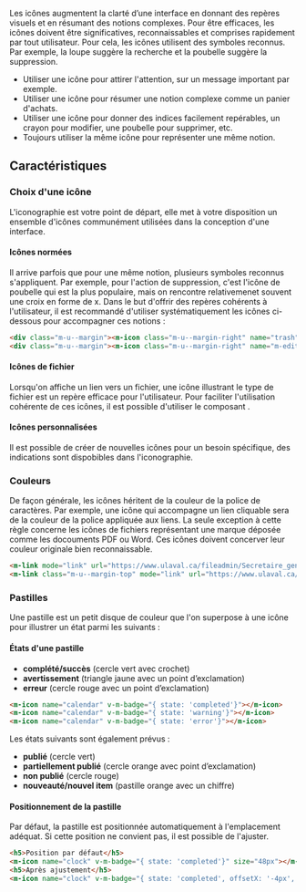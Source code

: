 Les icônes augmentent la clarté d’une interface en donnant des repères visuels et en résumant des notions complexes. Pour être efficaces, les icônes doivent être significatives, reconnaissables et comprises rapidement par tout utilisateur. Pour cela, les icônes utilisent des symboles reconnus. Par exemple, la loupe suggère la recherche et la poubelle suggère la suppression.

<modul-do>
    <ul>
        <li>Utiliser une icône pour attirer l'attention, sur un message important par exemple.</li>
        <li>Utiliser une icône pour résumer une notion complexe comme un panier d'achats.</li>
        <li>Utiliser une icône pour donner des indices facilement repérables, un crayon pour modifier, une poubelle pour supprimer, etc.</li>
        <li>Toujours utiliser la même icône pour représenter une même notion.</li>
    </ul>
</modul-do>

## Caractéristiques

### Choix d'une icône
<m-link mode="link" url='/normes/normes-graphiques/iconographie/'>L'iconographie</m-link> est votre point de départ, elle met à votre disposition un ensemble d'icônes communément utilisées dans la conception d'une interface.

#### Icônes normées
Il arrive parfois que pour une même notion, plusieurs symboles reconnus s'appliquent. Par exemple, pour l'action de suppression, c'est l'icône de poubelle qui est la plus populaire, mais on rencontre relativemenet souvent une croix en forme de x. Dans le but d'offrir des repères cohérents à l'utilisateur, il est recommandé d'utiliser systématiquement les icônes ci-dessous pour accompagner ces notions&nbsp;:

<modul-demo>

```html
<div class="m-u--margin"><m-icon class="m-u--margin-right" name="trash"></m-icon><span>Supprimer</span></div>
<div class="m-u--margin"><m-icon class="m-u--margin-right" name="m-edit"></m-icon><span>Modifier</span></div>
```
</modul-demo>

#### Icônes de fichier
Lorsqu'on affiche un lien vers un fichier, une icône illustrant le type de fichier est un repère efficace pour l'utilisateur. Pour faciliter l'utilisation cohérente de ces icônes, il est possible d'utiliser le composant <modul-go name="m-icon-file"></modul-go>.

#### Icônes personnalisées
Il est possible de créer de nouvelles icônes pour un besoin spécifique, des indications sont dispobibles dans <m-link mode="link" url='/normes/normes-graphiques/iconographie/'>l'iconographie</m-link>.

### Couleurs
De façon générale, les icônes héritent de la couleur de la police de caractères. Par exemple, une icône qui accompagne un lien cliquable sera de la couleur de la police appliquée aux liens. La seule exception à cette règle concerne les icônes de fichiers représentant une marque déposée comme les docouments PDF ou Word. Ces icônes doivent concerver leur couleur originale bien reconnaissable.

<modul-demo>

```html
<m-link mode="link" url="https://www.ulaval.ca/fileadmin/Secretaire_general/Reglements/Reglement_des_etudes.pdf"><m-icon-file class="m-u--margin-right--s" size="16px" extension="pdf"></m-icon-file>Règlement des études</m-link><br/>
<m-link class="m-u--margin-top" mode="link" url="https://www.ulaval.ca/fileadmin/Secretaire_general/Reglements/Reglement_des_etudes.pdf"><m-icon-file class="m-u--margin-right--s" size="16px" extension="default"></m-icon-file>Fichier non reconnu</m-link>
```

</modul-demo>


### Pastilles
Une pastille est un petit disque de couleur que l'on superpose à une icône pour illustrer un état parmi les suivants&nbsp;:

#### États d'une pastille
* **complété/succès** (cercle vert avec crochet)
* **avertissement** (triangle jaune avec un point d’exclamation)
* **erreur** (cercle rouge avec un point d’exclamation)

<modul-demo>

```html
<m-icon name="calendar" v-m-badge="{ state: 'completed'}"></m-icon>
<m-icon name="calendar" v-m-badge="{ state: 'warning'}"></m-icon>
<m-icon name="calendar" v-m-badge="{ state: 'error'}"></m-icon>

```

</modul-demo>

Les états suivants sont également prévus&nbsp;:

* **publié** (cercle vert)
* **partiellement publié** (cercle orange avec point d’exclamation)
* **non publié** (cercle rouge)
* **nouveauté/nouvel item** (pastille orange avec un chiffre)

#### Positionnement de la pastille
Par défaut, la pastille est positionnée automatiquement à l'emplacement adéquat. Si cette position ne convient pas, il est possible de l'ajuster.

<modul-demo>

```html
<h5>Position par défaut</h5>
<m-icon name="clock" v-m-badge="{ state: 'completed'}" size="48px"></m-icon>
<h5>Après ajustement</h5>
<m-icon name="clock" v-m-badge="{ state: 'completed', offsetX: '-4px', offsetY: '-2px'}" size="48px"></m-icon>

```

</modul-demo>



